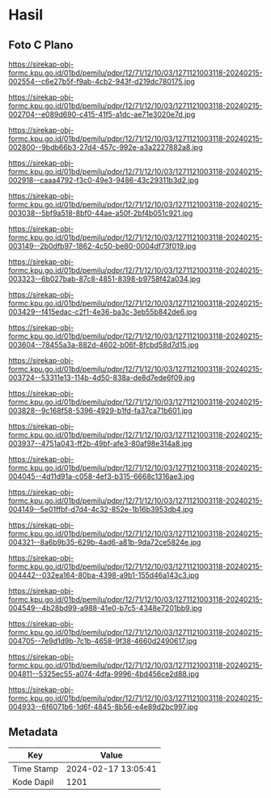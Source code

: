 # Hasil

## Foto C Plano

https://sirekap-obj-formc.kpu.go.id/01bd/pemilu/pdpr/12/71/12/10/03/1271121003118-20240215-002554--c6e27b5f-f9ab-4cb2-943f-d219dc780175.jpg

https://sirekap-obj-formc.kpu.go.id/01bd/pemilu/pdpr/12/71/12/10/03/1271121003118-20240215-002704--e089d690-c415-41f5-a1dc-ae71e3020e7d.jpg

https://sirekap-obj-formc.kpu.go.id/01bd/pemilu/pdpr/12/71/12/10/03/1271121003118-20240215-002800--9bdb66b3-27d4-457c-992e-a3a2227882a8.jpg

https://sirekap-obj-formc.kpu.go.id/01bd/pemilu/pdpr/12/71/12/10/03/1271121003118-20240215-002918--caaa4792-f3c0-49e3-9486-43c29311b3d2.jpg

https://sirekap-obj-formc.kpu.go.id/01bd/pemilu/pdpr/12/71/12/10/03/1271121003118-20240215-003038--5bf9a518-8bf0-44ae-a50f-2bf4b051c921.jpg

https://sirekap-obj-formc.kpu.go.id/01bd/pemilu/pdpr/12/71/12/10/03/1271121003118-20240215-003149--2b0dfb97-1862-4c50-be80-0004df73f019.jpg

https://sirekap-obj-formc.kpu.go.id/01bd/pemilu/pdpr/12/71/12/10/03/1271121003118-20240215-003323--6b027bab-87c8-4851-8398-b9758f42a034.jpg

https://sirekap-obj-formc.kpu.go.id/01bd/pemilu/pdpr/12/71/12/10/03/1271121003118-20240215-003429--f415edac-c2f1-4e36-ba3c-3eb55b842de6.jpg

https://sirekap-obj-formc.kpu.go.id/01bd/pemilu/pdpr/12/71/12/10/03/1271121003118-20240215-003604--78455a3a-882d-4602-b06f-8fcbd58d7d15.jpg

https://sirekap-obj-formc.kpu.go.id/01bd/pemilu/pdpr/12/71/12/10/03/1271121003118-20240215-003724--53311e13-114b-4d50-838a-de8d7ede6f09.jpg

https://sirekap-obj-formc.kpu.go.id/01bd/pemilu/pdpr/12/71/12/10/03/1271121003118-20240215-003828--9c168f58-5396-4929-b1fd-fa37ca71b601.jpg

https://sirekap-obj-formc.kpu.go.id/01bd/pemilu/pdpr/12/71/12/10/03/1271121003118-20240215-003937--4751a043-ff2b-49bf-afe3-80af98e314a8.jpg

https://sirekap-obj-formc.kpu.go.id/01bd/pemilu/pdpr/12/71/12/10/03/1271121003118-20240215-004045--4d11d91a-c058-4ef3-b315-6668c1316ae3.jpg

https://sirekap-obj-formc.kpu.go.id/01bd/pemilu/pdpr/12/71/12/10/03/1271121003118-20240215-004149--5e01ffbf-d7d4-4c32-852e-1b16b3953db4.jpg

https://sirekap-obj-formc.kpu.go.id/01bd/pemilu/pdpr/12/71/12/10/03/1271121003118-20240215-004321--8a6b9b35-629b-4ad6-a81b-9da72ce5824e.jpg

https://sirekap-obj-formc.kpu.go.id/01bd/pemilu/pdpr/12/71/12/10/03/1271121003118-20240215-004442--032ea164-80ba-4398-a9b1-155d46a143c3.jpg

https://sirekap-obj-formc.kpu.go.id/01bd/pemilu/pdpr/12/71/12/10/03/1271121003118-20240215-004549--4b28bd99-a988-41e0-b7c5-4348e7201bb9.jpg

https://sirekap-obj-formc.kpu.go.id/01bd/pemilu/pdpr/12/71/12/10/03/1271121003118-20240215-004705--7e9d1d9b-7c1b-4658-9f38-4660d2490617.jpg

https://sirekap-obj-formc.kpu.go.id/01bd/pemilu/pdpr/12/71/12/10/03/1271121003118-20240215-004811--5325ec55-a074-4dfa-9996-4bd456ce2d88.jpg

https://sirekap-obj-formc.kpu.go.id/01bd/pemilu/pdpr/12/71/12/10/03/1271121003118-20240215-004933--6f6071b6-1d6f-4845-8b56-e4e89d2bc997.jpg


## Metadata

| Key        | Value               |
| ---------- | ------------------- |
| Time Stamp | 2024-02-17 13:05:41 |
| Kode Dapil | 1201                |



